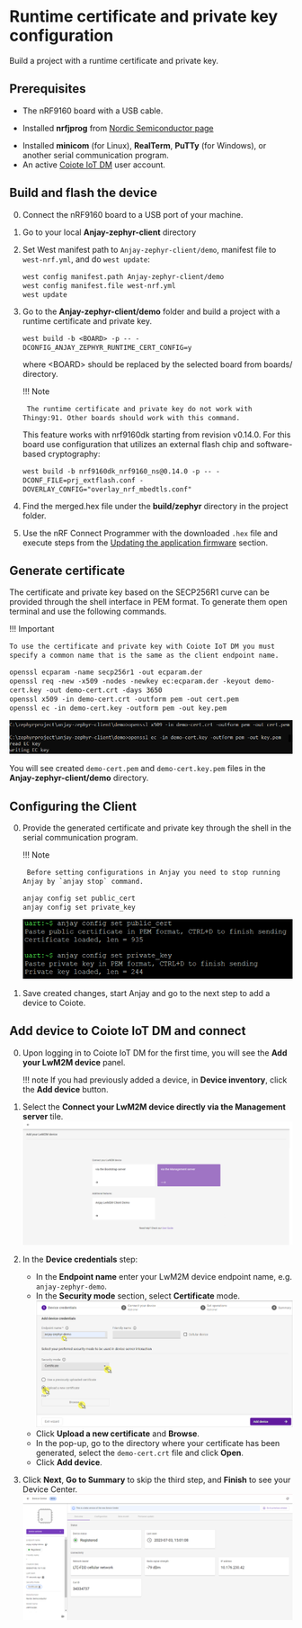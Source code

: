 # Runtime certificate and private key configuration
Build a project with a runtime certificate and private key.

## Prerequisites
* The nRF9160 board with a USB cable.
- Installed **nrfjprog** from [Nordic Semiconductor page](https://www.nordicsemi.com/Products/Development-tools/nrf-command-line-tools/download)
* Installed **minicom** (for Linux), **RealTerm**, **PuTTy** (for Windows), or another serial communication program.
* An active [Coiote IoT DM](https://eu.iot.avsystem.cloud/) user account.

## Build and flash the device
0. Connect the nRF9160 board to a USB port of your machine.
0. Go to your local **Anjay-zephyr-client** directory
0. Set West manifest path to `Anjay-zephyr-client/demo`, manifest file to `west-nrf.yml`, and do `west update`:

    ```
    west config manifest.path Anjay-zephyr-client/demo
    west config manifest.file west-nrf.yml
    west update
    ```

0. Go to the **Anjay-zephyr-client/demo** folder and build a project with a runtime certificate and private key.

    ```
    west build -b <BOARD> -p -- -DCONFIG_ANJAY_ZEPHYR_RUNTIME_CERT_CONFIG=y
    ```

    where <BOARD\> should be replaced by the selected board from boards/ directory.

    !!! Note

        The runtime certificate and private key do not work with Thingy:91. Other boards should work with this command.

    This feature works with nrf9160dk starting from revision v0.14.0. For this board use configuration that utilizes an external flash chip and software-based cryptography:

    ```
    west build -b nrf9160dk_nrf9160_ns@0.14.0 -p -- -DCONF_FILE=prj_extflash.conf -DOVERLAY_CONFIG="overlay_nrf_mbedtls.conf"
    ```

0. Find the merged.hex file under the **build/zephyr** directory in the project folder.

0. Use the nRF Connect Programmer with the downloaded `.hex` file and execute steps from the [Updating the application firmware](https://developer.nordicsemi.com/nRF_Connect_SDK/doc/latest/nrf/ug_nrf9160_gs.html#updating-the-application-firmware) section.

## Generate certificate
The certificate and private key based on the SECP256R1 curve can be provided through the shell interface in PEM format. To generate them open terminal and use the following commands.

!!! Important

    To use the certificate and private key with Coiote IoT DM you must specify a common name that is the same as the client endpoint name.

```
openssl ecparam -name secp256r1 -out ecparam.der
openssl req -new -x509 -nodes -newkey ec:ecparam.der -keyout demo-cert.key -out demo-cert.crt -days 3650
openssl x509 -in demo-cert.crt -outform pem -out cert.pem
openssl ec -in demo-cert.key -outform pem -out key.pem
```

![Fragement of creating certificates](images/create_cert.png)

You will see created `demo-cert.pem` and `demo-cert.key.pem` files in the **Anjay-zephyr-client/demo** directory.

## Configuring the Client
0. Provide the generated certificate and private key through the shell in the serial communication program.

    !!! Note

        Before setting configurations in Anjay you need to stop running Anjay by `anjay stop` command.

    ```
    anjay config set public_cert
    anjay config set private_key
    ```

    ![Generate certificate in Anjay](images/anjay_cert.png)

0. Save created changes, start Anjay and go to the next step to add a device to Coiote.

## Add device to Coiote IoT DM and connect

0. Upon logging in to Coiote IoT DM for the first time, you will see the **Add your LwM2M device** panel.

    !!! note
        If you had previously added a device, in **Device inventory**, click the **Add device** button.

0. Select the **Connect your LwM2M device directly via the Management server** tile.
   ![Add via Mgmt](images/ex1.3.png "Add via Mgmt")
0. In the **Device credentials** step:
     - In the **Endpoint name** enter your LwM2M device endpoint name, e.g. `anjay-zephyr-demo`.
     - In the **Security mode** section, select **Certificate** mode.
        ![Device credentials step](images/add_mgmt_cert.png "Device credentials step")
     - Click **Upload a new certificate** and **Browse**.
     - In the pop-up, go to the directory where your certificate has been generated, select the `demo-cert.crt` file and click **Open**.
     - Click **Add device**.

0. Click **Next**, **Go to Summary** to skip the third step, and **Finish** to see your Device Center.
    ![Registered device](images/registered_cert.png "Registered device")

